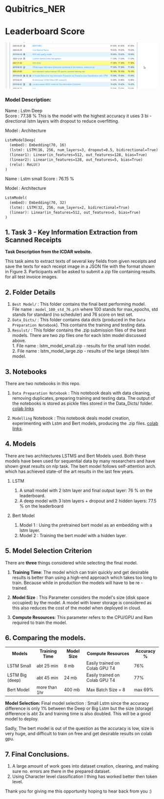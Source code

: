 # Qubitrics_NER

# Leaderboard Score
![](Images/best_result.png)


### Model Description:

Name : Lstm Deep  
Score : 77.38 %
This is the model with the highest accuracy it uses 3 bi - directional lstm layers with dropout to reduce overfitting.

Model : Architecture 

```
LstmModelDeep(
  (embed): Embedding(70, 16)
  (lstm): LSTM(16, 256, num_layers=3, dropout=0.5, bidirectional=True)
  (linear1): Linear(in_features=512, out_features=128, bias=True)
  (linear2): Linear(in_features=128, out_features=5, bias=True)
  (relu): ReLU()
)
```

Name : Lstm small 
Score : 76.15 %

Model : Architecture 

```
LstmModel(
  (embed): Embedding(70, 32)
  (lstm): LSTM(32, 256, num_layers=2, bidirectional=True)
  (linear): Linear(in_features=512, out_features=5, bias=True)
)
```



## 1. Task 3 - Key Information Extraction from Scanned Receipts

**Task Description from the ICDAR website.**

This task aims to extract texts of several key fields from given receipts and save the texts for each receipt image in a JSON file with the format shown in Figure 3. Participants will be asked to submit a zip file containing results for all test invoice images. 


## 2. Folder Details

  1. `Best Model/`  : This folder contains the final best performing model. </br>
                      File name : `model_100_std_76.pth` where 100 stands for max_epochs, std stands for standard (no scheduler) and 76 score on test set.
  2. `Data_Dicts/` : This folder contains data dicts (produced in the `Data Preparation Notebook`). This contains the training and testing data. 
  3. `Resulst/` : This folder contains the .zip submission files of the best models. There are two zip files one for each lstm model discussed above.</br>
                   1. File name : lstm_model_small.zip  - results for the small lstm model.</br>
                   2. File name : lstm_model_large.zip - results of the large (deep) lstm model.
                            
                  
  
  
## 3. Notebooks

There are two notebooks in this repo. 

  1. `Data Preparation Notebook` : This notebook deals with data cleaning, removing duplicates, preparing training and testing data. The output of the notebooks is stored as pickle files stored in the Data_Dicts/ folder. [colab links](https://colab.research.google.com/drive/1-xvLu_5MtFwfsmK_iWc1Yci8w2Kv9EzH?usp=sharing)
  
  2. `Modelling` Notebook : This notebook deals model creation, experimenting with Lstm and Bert models, producing the .zip files.
  [colab links](https://colab.research.google.com/drive/1p4jm0FylSIBo71nzNDpUeMCJFxRsUCEH?usp=sharing).
  

## 4. Models

There are two architectures LSTMS and Bert Models used. Both these models have been used for sequential data by many researchers and have shown great results on nlp task. The bert model  follows self-attention arch. which has achieved state-of the art results in the last few years.

1. LSTM 
    1. A small model with 2 lstm layer and final output layer: 76 % on the leaderboard. 
    2. A deep model with 3 lstm layers + dropout and 2 hidden layers: 77.5 % on the leaderboard
 
2.  Bert Model
    1. Model 1 :  Using the pretrained bert model as an embedding with a  lstm layer. 
    2. Model 2 : Training the bert model with a hidden layer. 
    
  
## 5. Model Selection Criterion
   There are **three** things considered while selecting the final model. 
   
   1. **Training Time**: The model which can train quickly and get desirable results is better than using a high-end approach which takes too long to train. Because while in production the models will have to be re - trained.

   2. **Model Size** : This Parameter considers the model's size (disk space occupied) by the model. A model with lower storage is considered as this also reduces the cost of the model when deployed in cloud.
  
   3. **Compute Resources**: This parameter refers to the CPU/GPU and Ram required to train the model.

## 6. Comparing the models.
  
  
  <table>
  <tr>
  <th> Models </th>
  <th> Training Time </th>
  <th>Model Size</th>
  <th>Compute Resources</th>
  <th>Accuracy % </th>  
  </tr>
  <tr>
    <td> LSTM Small </td>
    <td> abt 25 min </td>
    <td> 8 mb </td>
    <td> Easily trained on Colab GPU T4 </td>
    <td> 76% </td>
  </tr>  
  <tr>
    <td> LSTM Big (deep) </td>
    <td> abt 45 min </td>
    <td> 24 mb </td>
    <td>Easily trained on Colab GPU T4</td>
    <td> 77% </td>
  </tr>  
   <tr>
    <td> Bert Model </td>
    <td> more than 1hr </td>
    <td> 400 mb </td>
    <td>Max Batch Size = 8</td>
    <td> max 69% </td> 
  </tr>  
 </table>

**Model Selection:**
Final model selection : Small Lstm since the accuracy difference is only 1%  between the Deep or Big Lstm but the size (storage) difference is abt 3x and training time is also doubled. This will be a good model to deploy. 

Sadly, The bert model is out of the question as the accuracy is low, size is very huge, and difficult to train on free and get desirable results on colab gpu.

## 7. Final Conclusions.
1. A large amount of work goes into dataset creation, cleaning, and making sure no. errors are there in the prepared dataset.  
2. Using Character level classification I thing has worked better then token level.
  

Thank you for giving me this opportunity hoping to hear back from you :) 


